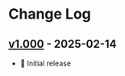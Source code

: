 # Change Log

## [v1.000] - 2025-02-14

[v1.000]: https://github.com/okenakt/Pennywort/tree/v1.000

- 🎉 Initial release
